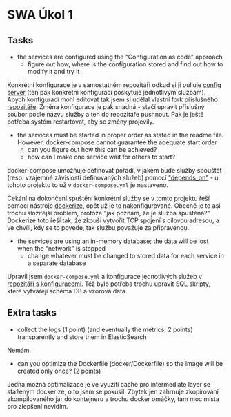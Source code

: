 # SWA Úkol 1

## Tasks

 - the services are configured using the “Configuration as code” approach
   - figure out how, where is the configuration stored and find out how to modify it and try it 

Konkrétní konfigurace je v samostatném repozitáři odkud si ji pulluje [config server](https://cloud.spring.io/spring-cloud-config/multi/multi__spring_cloud_config_server.html) (ten pak konkrétní konfiguraci poskytuje jednotlivým službám). Abych konfiguraci mohl editovat tak jsem si udělal vlastní fork přislušného [repozitáře](https://github.com/Silaedru/spring-petclinic-microservices-config). Změna konfigurace je pak snadná - stačí upravit příslušný soubor podle názvu služby a ten do repozitáře pushnout. Pak je ještě potřeba systém restartovat, aby se změny projevily.

 - the services must be started in proper order as stated in the readme file. However, docker-compose cannot guarantee the adequate start order
   - can you figure out how this can be achieved? 
   - how can I make one service wait for others to start? 

docker-compose umožňuje definovat pořadí, v jakém bude služby spouštět (resp. vzájemné závislosti definovaných služeb) pomocí ["depends\_on"](https://docs.docker.com/compose/compose-file/#depends_on) - u tohoto projektu to už v `docker-compose.yml` je nastaveno. 

Čekání na dokončení spuštění konkrétní služby se v tomto projektu řeší pomocí nástroje [dockerize](https://github.com/jwilder/dockerize), opět už je to nakonfigurované. Obecně je to asi trochu složitější problém, protože "jak poznám, že je služba spuštěná?" Dockerize toto řeší tak, že zkouší vytvořit TCP spojení s cílovou adresou, a ve chvíli, kdy se to povede, tak službu považuje za připravenou.

 - the services are using an in-memory database; the data will be lost when the “network” is stopped
   - change whatever must be changed to stored data for each service in a separate database 

Upravil jsem `docker-compose.yml` a konfigurace jednotlivých služeb v [repozitáři s konfiguracemi](https://github.com/Silaedru/spring-petclinic-microservices-config). Též bylo potřeba trochu upravit SQL skripty, které vytvářejí schéma DB a vzorová data.

## Extra tasks
 - collect the logs (1 point) (and eventually the metrics, 2 points) transparently and store them in ElasticSearch

Nemám.

 - can you optimize the Dockerfile (docker/Dockerfile) so the image will be created only once? (2 points)

Jedna možná optimalizace je ve využití cache pro intermediate layer se staženým dockerize, o to jsem se pokusil. Zbytek jen zahrnuje zkopírování zkompilovaného jar do kontejneru a trochu docker omáčky, tam moc místa pro zlepšení nevidím.
